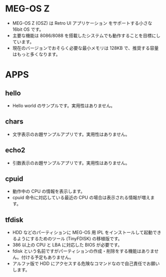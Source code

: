MEG-OS Z
===

* MEG-OS Z (OSZ) は Retro UI アプリケーション をサポートする小さな 16bit OS です。
* 主要な機能は 8086/8088 を搭載したシステムでも動作することを目標にしています。
* 現在のバージョンでおそらく必要な最小メモリは 128KB で、推奨する容量はもっと多くなります。


# APPS

## hello

* Hello world のサンプルです。実用性はありません。

## chars

* 文字表示のお題サンプルアプリです。実用性はありません。

## echo2

* 引数表示のお題サンプルアプリです。実用性はありません。

## cpuid

* 動作中の CPU の情報を表示します。
* cpuid 命令に対応している最近の CPU の場合は表示される情報が増えます。

## tfdisk

* HDD などのパーティションに MEG-OS 用 IPL をインストールして起動できるようにするためのツール (TinyFDISK) の移植版です。
* 386 以上の CPU と LBA に対応した BIOS が必要です。
* fdisk という名前ですがパーティションの作成・削除をする機能はありません。付ける予定もありません。
* アルファ版で HDD にアクセスする危険なコマンドなので自己責任でお願いします。
